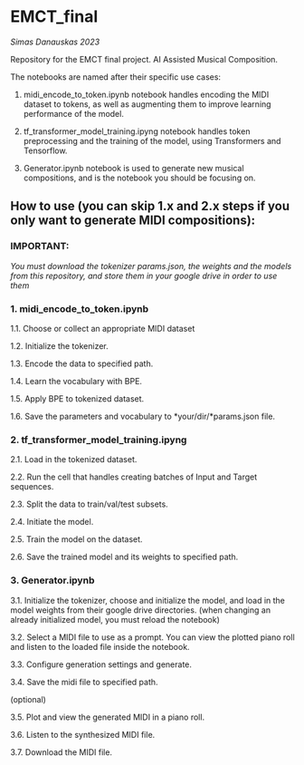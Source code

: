 
# EMCT_final
*Simas Danauskas 2023*

Repository for the EMCT final project. AI Assisted Musical Composition.

The notebooks are named after their specific use cases:

1. midi_encode_to_token.ipynb notebook handles encoding the MIDI dataset to tokens, as well as augmenting them to improve learning performance of the model.

2. tf_transformer_model_training.ipyng notebook handles token preprocessing and the training of the model, using Transformers and Tensorflow.

3. Generator.ipynb notebook is used to generate new musical compositions, and is the notebook you should be focusing on.



## How to use (you can skip 1.x and 2.x steps if you only want to generate MIDI compositions): 

### IMPORTANT:
*You must download the tokenizer params.json, the weights and the models from this repository, and store them in your google drive in order to use them*


### 1. midi_encode_to_token.ipynb ###

1.1. Choose or collect an appropriate MIDI dataset

1.2. Initialize the tokenizer.

1.3. Encode the data to specified path.

1.4. Learn the vocabulary with BPE.

1.5. Apply BPE to tokenized dataset.

1.6. Save the parameters and vocabulary to *your/dir/*params.json file.


### 2. tf_transformer_model_training.ipyng ###

2.1. Load in the tokenized dataset.

2.2. Run the cell that handles creating batches of Input and Target sequences.

2.3. Split the data to train/val/test subsets.

2.4. Initiate the model.

2.5. Train the model on the dataset.

2.6. Save the trained model and its weights to specified path.


### 3. Generator.ipynb ###

3.1. Initialize the tokenizer, choose and initialize the model, and load in the model weights from their google drive directories. (when changing an already initialized model, you must reload the notebook)

3.2. Select a MIDI file to use as a prompt. You can view the plotted piano roll and listen to the loaded file inside the notebook.

3.3. Configure generation settings and generate.

3.4. Save the midi file to specified path.


(optional)

3.5. Plot and view the generated MIDI in a piano roll.

3.6. Listen to the synthesized MIDI file.

3.7. Download the MIDI file.
